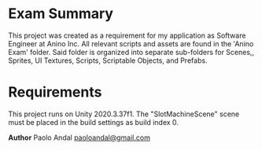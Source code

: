 # Exam Summary
 This project was created as a requirement for my application as Software Engineer at Anino Inc. All relevant scripts and assets are found in the 'Anino Exam' folder. Said folder is organized into separate sub-folders for Scenes,, Sprites, UI Textures, Scripts, Scriptable Objects, and Prefabs. 

# Requirements
This project runs on Unity 2020.3.37f1. The "SlotMachineScene" scene must be placed in the build settings as build index 0.

**Author**
Paolo Andal
paoloandal@gmail.com